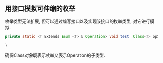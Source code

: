 ## 用接口模拟可伸缩的枚举

枚举类型无法扩展, 但可以通过编写接口以及实现该接口的枚举类型, 对它进行模拟.

```` java
private static <T Extends Enum <T> & Operation> void test( Class<T> opSet) {

}
````

确保Class对象既表示枚举又表示Operation的子类型.
